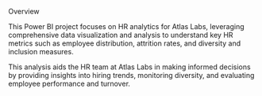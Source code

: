 Overview

This Power BI project focuses on HR analytics for Atlas Labs, leveraging comprehensive data visualization and analysis to understand key HR metrics such as employee distribution, attrition rates, and diversity and inclusion measures.

This analysis aids the HR team at Atlas Labs in making informed decisions by providing insights into hiring trends, monitoring diversity, and evaluating employee performance and turnover.
